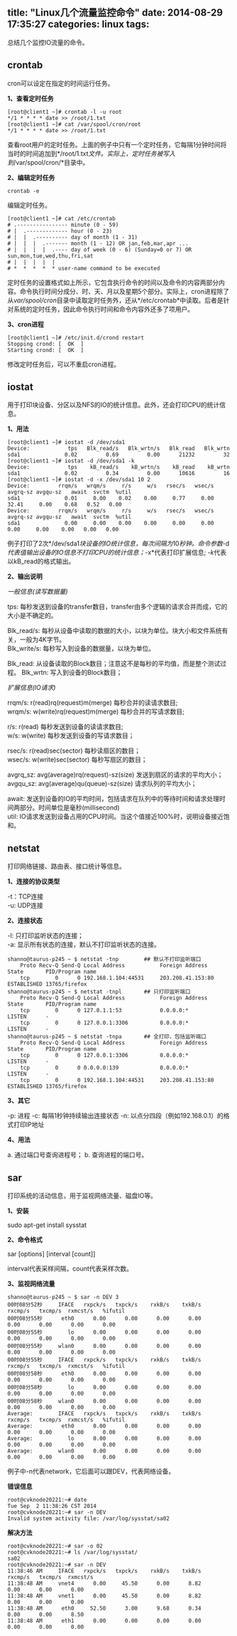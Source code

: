 title: "Linux几个流量监控命令"
date: 2014-08-29 17:35:27
categories: linux
tags:
---

总结几个监控IO流量的命令。

<!--more-->

## crontab
cron可以设定在指定的时间运行任务。

**1、查看定时任务**

```
[root@client1 ~]# crontab -l -u root
*/1 * * * * date >> /root/1.txt
[root@client1 ~]# cat /var/spool/cron/root 
*/1 * * * * date >> /root/1.txt
```

查看root用户的定时任务。上面的例子中只有一个定时任务，它每隔1分钟时间将当时的时间追加到*/root/1.txt*文件。实际上，定时任务被写入到*/var/spool/cron/*目录中。

**2、编辑定时任务**
```
crontab -e 
```
编辑定时任务。

```
[root@client1 ~]# cat /etc/crontab 
# .---------------- minute (0 - 59)
# |  .------------- hour (0 - 23)
# |  |  .---------- day of month (1 - 31)
# |  |  |  .------- month (1 - 12) OR jan,feb,mar,apr ...
# |  |  |  |  .---- day of week (0 - 6) (Sunday=0 or 7) OR sun,mon,tue,wed,thu,fri,sat
# |  |  |  |  |
# *  *  *  *  * user-name command to be executed
```
定时任务的设置格式如上所示，它包含执行命令的时间以及命令的内容两部分内容。命令执行时间分成分、时、天、月以及星期5个部分。实际上，cron进程除了从*var/spool/cron*目录中读取定时任务外，还从*/etc/crontab*中读取。后者是针对系统的定时任务，因此命令执行时间和命令内容外还多了项用户。

**3、cron进程**
```
[root@client1 ~]# /etc/init.d/crond restart
Stopping crond: [  OK  ]
Starting crond: [  OK  ]
```
修改定时任务后，可以不重启cron进程。

## iostat
用于打印块设备、分区以及NFS的IO的统计信息。此外，还会打印CPU的统计信息。

**1、用法**
```
[root@client1 ~]# iostat -d /dev/sda1
Device:            tps   Blk_read/s   Blk_wrtn/s   Blk_read   Blk_wrtn
sda1              0.02         0.69         0.00      21232         32
[root@client1 ~]# iostat -d /dev/sda1 -k
Device:            tps    kB_read/s    kB_wrtn/s    kB_read    kB_wrtn
sda1              0.02         0.34         0.00      10616         16
[root@client1 ~]# iostat -d -x /dev/sda1 10 2
Device:         rrqm/s   wrqm/s     r/s     w/s   rsec/s   wsec/s avgrq-sz avgqu-sz   await  svctm  %util
sda1              0.01     0.00    0.02    0.00     0.77     0.00    32.41     0.00    0.68   0.52   0.00
Device:         rrqm/s   wrqm/s     r/s     w/s   rsec/s   wsec/s avgrq-sz avgqu-sz   await  svctm  %util
sda1              0.00     0.00    0.00    0.00     0.00     0.00     0.00     0.00    0.00   0.00   0.00
```
例子打印了2次*/dev/sda1*块设备的IO统计信息，每次间隔为*10*秒钟。命令参数*-d*代表值输出设备的IO信息不打印CPU的统计信息；*-x*代表打印扩展信息; *-k*代表以kB_read的格式输出。

**2、输出说明**

*一般信息(读写数据量)*

tps: 每秒发送到设备的transfer数目，transfer由多个逻辑的请求合并而成，它的大小是不确定的。

Blk_read/s:  每秒从设备中读取的数据的大小，以块为单位。块大小和文件系统有关，一般为4K字节。        
Blk_write/s: 每秒写入到设备的数据量，以块为单位。

Blk_read: 从设备读取的Block数目；注意这不是每秒的平均值，而是整个测试过程。
Blk_wrtn: 写入到设备的Block数目；

*扩展信息(IO请求)*

rrqm/s: r(read)rq(request)m(merge)  每秒合并的读请求数目;     
wrqm/s: w(write)rq(request)m(merge) 每秒合并的写请求数目;

r/s:  r(read)  每秒发送到设备的读请求数目;      
w/s:  w(write) 每秒发送到设备的写请求数目；

rsec/s:  r(read)sec(sector)  每秒读扇区的数目；       
wsec/s:  w(write)sec(sector) 每秒写扇区的数目；

avgrq_sz: avg(average)rq(request)-sz(size) 发送到扇区的请求的平均大小；       
avgqu_sz: avg(average)qu(queue)-sz(size)   请求队列的平均大小；

await:  发送到设备的IO的平均时间，包括请求在队列中的等待时间和请求处理时间两部分。时间单位是毫秒(millisecond)      
util:  IO请求发送到设备占用的CPU时间。当这个值接近100%时，说明设备接近饱和。

## netstat

打印网络链接、路由表、接口统计等信息。

**1、连接的协议类型**

-t：TCP连接        
-u: UDP连接

**2、连接状态**

-l: 只打印监听状态的连接；    
-a: 显示所有状态的连接，默认不打印监听状态的连接。

```
shanno@taurus-p245 ~ $ netstat -tnp        ## 默认不打印监听端口
    Proto Recv-Q Send-Q Local Address           Foreign Address         State       PID/Program name
    tcp        0      0 192.168.1.104:44531     203.208.41.153:80       ESTABLISHED 13765/firefox   
shanno@taurus-p245 ~ $ netstat -tnpl       ## 只打印监听端口 
    Proto Recv-Q Send-Q Local Address           Foreign Address         State       PID/Program name
    tcp        0      0 127.0.1.1:53            0.0.0.0:*               LISTEN      -               
    tcp        0      0 127.0.0.1:3306          0.0.0.0:*               LISTEN      -               
shanno@taurus-p245 ~ $ netstat -tnpa       ## 全打印，包括监听端口
    Proto Recv-Q Send-Q Local Address           Foreign Address         State       PID/Program name
    tcp        0      0 127.0.0.1:3306          0.0.0.0:*               LISTEN      -               
    tcp        0      0 0.0.0.0:139             0.0.0.0:*               LISTEN      -               
    tcp        0      0 192.168.1.104:44531     203.208.41.153:80       ESTABLISHED 13765/firefox   
```

**3、其它**

-p: 进程
-c: 每隔1秒钟持续输出连接状态
-n: 以点分四段（例如192.168.0.1）的格式打印IP地址

**4、用法**

a. 通过端口号查询进程号；
b. 查询进程的端口号。

## sar

打印系统的活动信息，用于监视网络流量、磁盘IO等。

**1、安装**

sudo apt-get install sysstat 

**2、命令格式**

sar [options] [interval [count]]

interval代表采样间隔，count代表采样次数。

**3、监视网络流量**

```
shanno@taurus-p245 ~ $ sar -n DEV 3
00时08分52秒     IFACE   rxpck/s   txpck/s    rxkB/s    txkB/s   rxcmp/s   txcmp/s  rxmcst/s   %ifutil
00时08分55秒      eth0      0.00      0.00      0.00      0.00      0.00      0.00      0.00      0.00
00时08分55秒        lo      0.00      0.00      0.00      0.00      0.00      0.00      0.00      0.00
00时08分55秒     wlan0      0.00      0.00      0.00      0.00      0.00      0.00      0.00      0.00
00时08分55秒     IFACE   rxpck/s   txpck/s    rxkB/s    txkB/s   rxcmp/s   txcmp/s  rxmcst/s   %ifutil
00时08分58秒      eth0      0.00      0.00      0.00      0.00      0.00      0.00      0.00      0.00
00时08分58秒        lo      0.00      0.00      0.00      0.00      0.00      0.00      0.00      0.00
00时08分58秒     wlan0      0.00      0.00      0.00      0.00      0.00      0.00      0.00      0.00
Average:        IFACE   rxpck/s   txpck/s    rxkB/s    txkB/s   rxcmp/s   txcmp/s  rxmcst/s   %ifutil
Average:         eth0      0.00      0.00      0.00      0.00      0.00      0.00      0.00      0.00
Average:           lo      0.00      0.00      0.00      0.00      0.00      0.00      0.00      0.00
Average:        wlan0      0.00      0.00      0.00      0.00      0.00      0.00      0.00      0.00
```
例子中-n代表network，它后面可以跟DEV，代表网络设备。

**错误信息**       
```
root@cvknode20221:~# date
Tue Sep  2 11:38:26 CST 2014
root@cvknode20221:~# sar -n DEV
Invalid system activity file: /var/log/sysstat/sa02
```

**解决方法**     
```
root@cvknode20221:~# sar -o 02
root@cvknode20221:~# ls /var/log/sysstat/
sa02
root@cvknode20221:~# sar -n DEV
11:38:46 AM     IFACE   rxpck/s   txpck/s    rxkB/s    txkB/s   rxcmp/s   txcmp/s  rxmcst/s
11:38:48 AM     vnet4      0.00     45.50      0.00      8.82      0.00      0.00      0.00
11:38:48 AM     vnet1      0.00     45.50      0.00      8.82      0.00      0.00      0.00
11:38:48 AM      eth0     52.50      3.00      9.68      0.34      0.00      0.00      8.50
11:38:48 AM      eth1      0.00      0.00      0.00      0.00      0.00      0.00      0.00
```
